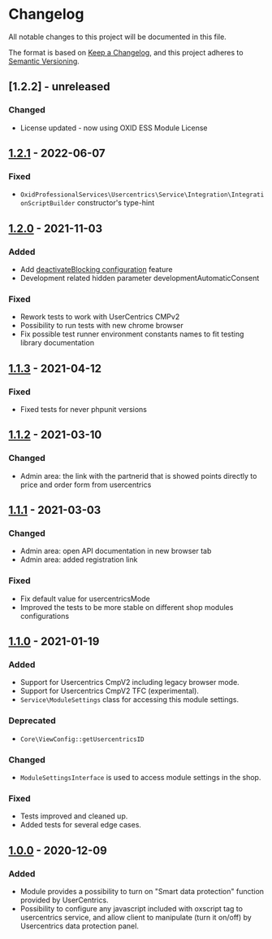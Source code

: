 # Changelog
All notable changes to this project will be documented in this file.

The format is based on [Keep a Changelog](https://keepachangelog.com/en/1.0.0/),
and this project adheres to [Semantic Versioning](https://semver.org/spec/v2.0.0.html).

## [1.2.2] - unreleased

### Changed
- License updated - now using OXID ESS Module License

## [1.2.1] - 2022-06-07

### Fixed
- `OxidProfessionalServices\Usercentrics\Service\Integration\IntegrationScriptBuilder` constructor's type-hint

## [1.2.0] - 2021-11-03

### Added
- Add [deactivateBlocking configuration](https://docs.usercentrics.com/#/smart-data-protector?id=deactivate-smart-data-protector-for-specific-services) feature
- Development related hidden parameter developmentAutomaticConsent

### Fixed
- Rework tests to work with UserCentrics CMPv2
- Possibility to run tests with new chrome browser
- Fix possible test runner environment constants names to fit testing library documentation 

## [1.1.3] - 2021-04-12

### Fixed
- Fixed tests for never phpunit versions

## [1.1.2] - 2021-03-10

### Changed
- Admin area: the link with the partnerid that is showed points directly to price and order form from usercentrics

## [1.1.1] - 2021-03-03

### Changed
- Admin area: open API documentation in new browser tab
- Admin area: added registration link

### Fixed
- Fix default value for usercentricsMode
- Improved the tests to be more stable on different shop modules configurations

## [1.1.0] - 2021-01-19

### Added
- Support for Usercentrics CmpV2 including legacy browser mode.
- Support for Usercentrics CmpV2 TFC (experimental).
- ``Service\ModuleSettings`` class for accessing this module settings.

### Deprecated
- ``Core\ViewConfig::getUsercentricsID``

### Changed
- ``ModuleSettingsInterface`` is used to access module settings in the shop.

### Fixed
- Tests improved and cleaned up.
- Added tests for several edge cases.

## [1.0.0] - 2020-12-09

### Added
- Module provides a possibility to turn on "Smart data protection" function provided by UserCentrics.
- Possibility to configure any javascript included with oxscript tag to usercentrics service, and allow client to manipulate (turn it on/off) by Usercentrics data protection panel.

[1.2.1]: https://github.com/OXID-eSales/usercentrics/compare/v1.2.0...v1.2.1
[1.2.0]: https://github.com/OXID-eSales/usercentrics/compare/v1.1.3...v1.2.0
[1.1.3]: https://github.com/OXID-eSales/usercentrics/compare/v1.1.2...v1.1.3
[1.1.2]: https://github.com/OXID-eSales/usercentrics/compare/v1.1.1...v1.1.2
[1.1.1]: https://github.com/OXID-eSales/usercentrics/compare/v1.1.0...v1.1.1
[1.1.0]: https://github.com/OXID-eSales/usercentrics/compare/v1.0.0...v1.1.0
[1.0.0]: https://github.com/OXID-eSales/usercentrics/commits/v1.0.0
